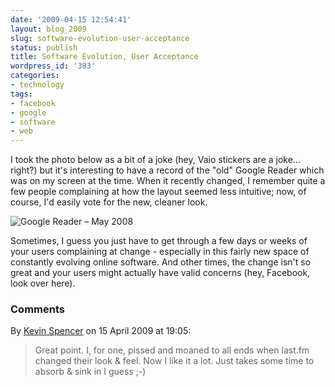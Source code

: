 ```yaml
---
date: '2009-04-15 12:54:41'
layout: blog_2009
slug: software-evolution-user-acceptance
status: publish
title: Software Evolution, User Acceptance
wordpress_id: '383'
categories:
- technology
tags:
- facebook
- google
- software
- web
---
```


I took the photo below as a bit of a joke (hey, Vaio stickers are a joke...
right?) but it's interesting to have a record of the "old" Google Reader which
was on my screen at the time. When it recently changed, I remember quite a few
people complaining at how the layout seemed less intuitive; now, of course,
I'd easily vote for the new, cleaner look.

![Google Reader – May 2008](http://alexmuller.s3.amazonaws.com/static/blog/2009-04-14-old-google-reader.jpg)

Sometimes, I guess you just have to get through a few days or weeks of your
users complaining at change - especially in this fairly new space of
constantly evolving online software. And other times, the change isn't so
great and your users might actually have valid concerns (hey, Facebook, look
over here).

### Comments ###

By [Kevin Spencer](http://kevinspencer.org) on 15 April 2009 at 19:05:

> Great point.  I, for one, pissed and moaned to all ends when last.fm changed
> their look &amp; feel.  Now I like it a lot.  Just takes some time to absorb
> &amp; sink in I guess ;-)
